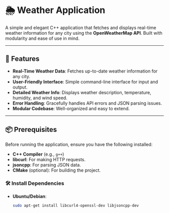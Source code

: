 # 🌦️ Weather Application

A simple and elegant C++ application that fetches and displays real-time weather information for any city using the **OpenWeatherMap API**. Built with modularity and ease of use in mind.

---

## 🚀 Features

- **Real-Time Weather Data**: Fetches up-to-date weather information for any city.
- **User-Friendly Interface**: Simple command-line interface for input and output.
- **Detailed Weather Info**: Displays weather description, temperature, humidity, and wind speed.
- **Error Handling**: Gracefully handles API errors and JSON parsing issues.
- **Modular Codebase**: Well-organized and easy to extend.

---

## 📦 Prerequisites

Before running the application, ensure you have the following installed:

- **C++ Compiler** (e.g., `g++`)
- **libcurl**: For making HTTP requests.
- **jsoncpp**: For parsing JSON data.
- **CMake** (optional): For building the project.

### 🛠️ Install Dependencies

- **Ubuntu/Debian**:
  ```bash
  sudo apt-get install libcurl4-openssl-dev libjsoncpp-dev
